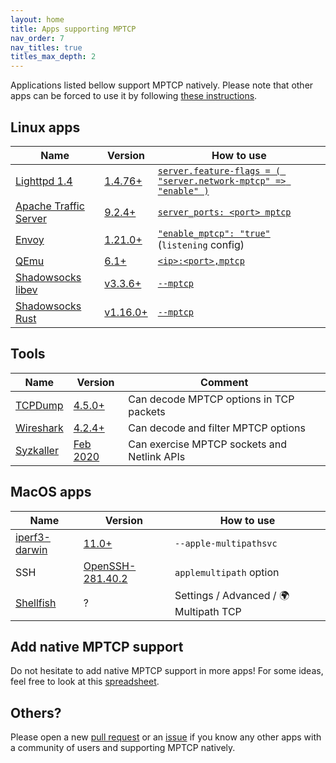 ```yaml
---
layout: home
title: Apps supporting MPTCP
nav_order: 7
nav_titles: true
titles_max_depth: 2
---
```


Applications listed bellow support MPTCP natively. Please note that other apps
can be forced to use it by following [these instructions](setup.html#force-applications-to-use-mptcp).

## Linux apps

| Name | Version | How to use |
| --- | --- | --- |
| [Lighttpd 1.4](https://www.lighttpd.net/) | [1.4.76+](https://github.com/lighttpd/lighttpd1.4/pull/132) | [`server.feature-flags = ( "server.network-mptcp" => "enable" )`](https://redmine.lighttpd.net/projects/lighttpd/wiki/Server_feature-flagsDetails) |
| [Apache Traffic Server](https://trafficserver.apache.org/) | [9.2.4+](https://github.com/apache/trafficserver/pull/10701) | [`server_ports: <port> mptcp`](https://docs.trafficserver.apache.org/en/latest/admin-guide/files/records.yaml.en.html) |
| [Envoy](https://www.envoyproxy.io/) | [1.21.0+](https://github.com/envoyproxy/envoy/pull/18780) | [`"enable_mptcp": "true"`](https://www.envoyproxy.io/docs/envoy/v1.21.6/api-v3/config/listener/v3/listener.proto#envoy-v3-api-field-config-listener-v3-listener-enable-mptcp) (`listening` config) |
| [QEmu](https://www.qemu.org/) | [6.1+](https://lore.kernel.org/qemu-devel/20210421112834.107651-1-dgilbert@redhat.com/) | [`<ip>:<port>,mptcp`](https://www.qemu.org/docs/master/interop/qemu-qmp-ref.html#qapidoc-48) |
| [Shadowsocks libev](https://github.com/shadowsocks/shadowsocks-libev) | [v3.3.6+](https://github.com/shadowsocks/shadowsocks-libev/pull/2902) | [`--mptcp`](https://github.com/shadowsocks/shadowsocks-libev) |
| [Shadowsocks Rust](https://github.com/shadowsocks/shadowsocks-rust) | [v1.16.0+](https://github.com/shadowsocks/shadowsocks-rust/pull/1157) | [`--mptcp`](https://github.com/shadowsocks/shadowsocks-rust) |

## Tools

| Name | Version | Comment |
| --- | --- | --- |
| [TCPDump](https://www.tcpdump.org/) | [4.5.0+](https://github.com/the-tcpdump-group/tcpdump/commit/578dd316f3) | Can decode MPTCP options in TCP packets |
| [Wireshark](https://www.wireshark.org/) | [4.2.4+](https://github.com/wireshark/wireshark/commit/3bc42dbf8e) | Can decode and filter MPTCP options |
| [Syzkaller](https://github.com/google/syzkaller) | [Feb 2020](https://github.com/google/syzkaller/pull/1579) | Can exercise MPTCP sockets and Netlink APIs |

## MacOS apps

| Name | Version | How to use |
| --- | --- | --- |
| [iperf3-darwin](https://software.es.net/iperf/) | [11.0+](https://developer.apple.com/documentation/foundation/nsurlsessionmultipathservicetype?language=objc) | `--apple-multipathsvc` |
| SSH | [OpenSSH-281.40.2](https://github.com/apple-oss-distributions/OpenSSH) | `applemultipath` option |
| [Shellfish](https://secureshellfish.app) | ? | Settings / Advanced / 🌍 Multipath TCP |

## Add native MPTCP support

Do not hesitate to add native MPTCP support in more apps! For some ideas, feel
free to look at this [spreadsheet](https://docs.google.com/spreadsheets/d/1F2-v4Dhdn0rMyJZ3m5chyNiwg7oj0rpSR11GEykatJw/edit#gid=0).

## Others?

Please open a new [pull request](https://github.com/multipath-tcp/mptcp.dev/pulls)
or an [issue](https://github.com/multipath-tcp/mptcp.dev/issues) if you know any
other apps with a community of users and supporting MPTCP natively.

